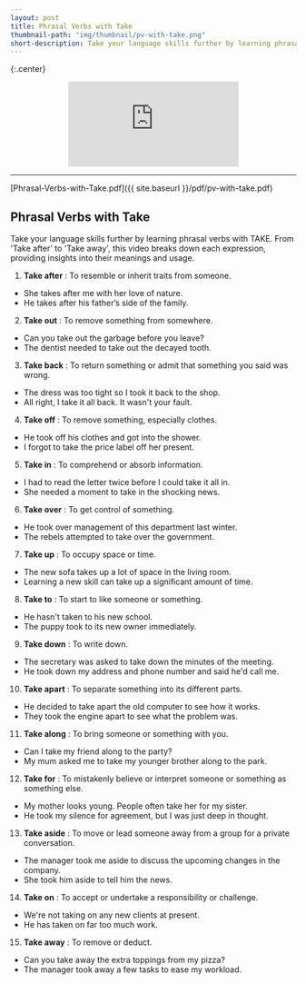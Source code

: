 ```yaml
---
layout: post
title: Phrasal Verbs with Take
thumbnail-path: "img/thumbnail/pv-with-take.png"
short-description: Take your language skills further by learning phrasal verbs with TAKE.
---
```


{:.center}

<div style="text-align:center;width:100%">
<iframe
src="https://www.youtube.com/embed/cT0aMLgyZeA" 
frameborder="0" 
allow="accelerometer; autoplay; encrypted-media; gyroscope; picture-in-picture" 
allowfullscreen></iframe>
</div>

<hr/>

[Phrasal-Verbs-with-Take.pdf]({{ site.baseurl }}/pdf/pv-with-take.pdf)

## Phrasal Verbs with Take

Take your language skills further by learning phrasal verbs with TAKE. From 'Take after' to 'Take away', this video breaks down each expression, providing insights into their meanings and usage.

1. **Take after** : To resemble or inherit traits from someone.

- She takes after me with her love of nature.
- He takes after his father’s side of the family.

2. **Take out** : To remove something from somewhere.

- Can you take out the garbage before you leave?
- The dentist needed to take out the decayed tooth.

3. **Take back** : To return something or admit that something you said was wrong.

- The dress was too tight so I took it back to the shop.
- All right, I take it all back. It wasn't your fault.

4. **Take off** : To remove something, especially clothes.

- He took off his clothes and got into the shower.
- I forgot to take the price label off her present.

5. **Take in** : To comprehend or absorb information.

- I had to read the letter twice before I could take it all in.
- She needed a moment to take in the shocking news.

6. **Take over** : To get control of something.

- He took over management of this department last winter.
- The rebels attempted to take over the government.

7. **Take up** : To occupy space or time.

- The new sofa takes up a lot of space in the living room.
- Learning a new skill can take up a significant amount of time.

8. **Take to** : To start to like someone or something.

- He hasn't taken to his new school.
- The puppy took to its new owner immediately.

9. **Take down** : To write down.

- The secretary was asked to take down the minutes of the meeting.
- He took down my address and phone number and said he'd call me.

10. **Take apart** : To separate something into its different parts.

- He decided to take apart the old computer to see how it works.
- They took the engine apart to see what the problem was.

11. **Take along** : To bring someone or something with you.

- Can I take my friend along to the party?
- My mum asked me to take my younger brother along to the park.

12. **Take for** : To mistakenly believe or interpret someone or something as something else.

- My mother looks young. People often take her for my sister.
- He took my silence for agreement, but I was just deep in thought.

13. **Take aside** : To move or lead someone away from a group for a private conversation.

- The manager took me aside to discuss the upcoming changes in the company.
- She took him aside to tell him the news.

14. **Take on** : To accept or undertake a responsibility or challenge.

- We're not taking on any new clients at present.
- He has taken on far too much work.

15. **Take away** : To remove or deduct.

- Can you take away the extra toppings from my pizza?
- The manager took away a few tasks to ease my workload.
